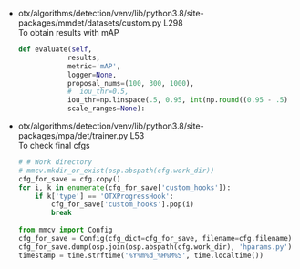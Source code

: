 - otx/algorithms/detection/venv/lib/python3.8/site-packages/mmdet/datasets/custom.py L298  
    To obtain results with mAP

    ```python
    def evaluate(self,
                results,
                metric='mAP',
                logger=None,
                proposal_nums=(100, 300, 1000),
                #  iou_thr=0.5,
                iou_thr=np.linspace(.5, 0.95, int(np.round((0.95 - .5) / .05)) + 1, endpoint=True).tolist(),
                scale_ranges=None):
    ```

- otx/algorithms/detection/venv/lib/python3.8/site-packages/mpa/det/trainer.py L53  
    To check final cfgs

    ```python
    # # Work directory
    # mmcv.mkdir_or_exist(osp.abspath(cfg.work_dir))
    cfg_for_save = cfg.copy()
    for i, k in enumerate(cfg_for_save['custom_hooks']):
        if k['type'] == 'OTXProgressHook':
            cfg_for_save['custom_hooks'].pop(i)
            break
        
    from mmcv import Config
    cfg_for_save = Config(cfg_dict=cfg_for_save, filename=cfg.filename)
    cfg_for_save.dump(osp.join(osp.abspath(cfg.work_dir), 'hparams.py'))
    timestamp = time.strftime('%Y%m%d_%H%M%S', time.localtime())
    ```